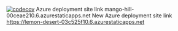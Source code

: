 [![codecov](https://codecov.io/gh/TakudzwaT/artisanMarketPlace/graph/badge.svg?token=UKP63ICR92)](https://codecov.io/gh/TakudzwaT/artisanMarketPlace)
Azure deployment site link mango-hill-00ceae210.6.azurestaticapps.net
New Azure deployment site link https://lemon-desert-03c525f10.6.azurestaticapps.net
